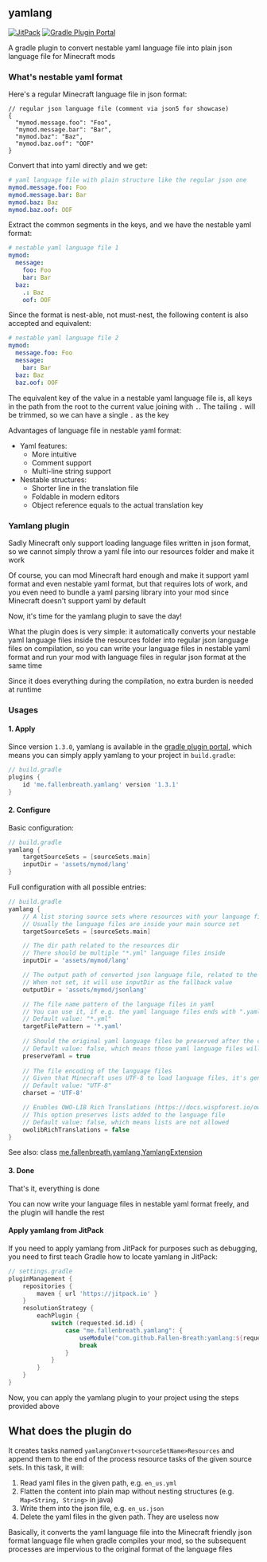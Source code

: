 ## yamlang

[![JitPack](https://jitpack.io/v/Fallen-Breath/yamlang.svg)](https://jitpack.io/#Fallen-Breath/yamlang)
[![Gradle Plugin Portal](https://img.shields.io/gradle-plugin-portal/v/me.fallenbreath.yamlang)](https://plugins.gradle.org/plugin/me.fallenbreath.yamlang)

A gradle plugin to convert nestable yaml language file into plain json language file for Minecraft mods

### What's nestable yaml format

Here's a regular Minecraft language file in json format:

```json5
// regular json language file (comment via json5 for showcase)
{
  "mymod.message.foo": "Foo",
  "mymod.message.bar": "Bar",
  "mymod.baz": "Baz",
  "mymod.baz.oof": "OOF"
}
```

Convert that into yaml directly and we get:

```yaml
# yaml language file with plain structure like the regular json one
mymod.message.foo: Foo
mymod.message.bar: Bar
mymod.baz: Baz
mymod.baz.oof: OOF
```

Extract the common segments in the keys, and we have the nestable yaml format:

```yaml
# nestable yaml language file 1
mymod:
  message:
    foo: Foo
    bar: Bar
  baz: 
    .: Baz
    oof: OOF
```

Since the format is nest-able, not must-nest, the following content is also accepted and equivalent:

```yaml
# nestable yaml language file 2
mymod:
  message.foo: Foo
  message:
    bar: Bar
  baz: Baz
  baz.oof: OOF
```

The equivalent key of the value in a nestable yaml language file is, all keys in the path from the root to the current value joining with `.`.
The tailing `.` will be trimmed, so we can have a single `.` as the key

Advantages of language file in nestable yaml format:

- Yaml features:
  - More intuitive
  - Comment support
  - Multi-line string support
- Nestable structures:
  - Shorter line in the translation file
  - Foldable in modern editors
  - Object reference equals to the actual translation key

### Yamlang plugin

Sadly Minecraft only support loading language files written in json format, so we cannot simply throw a yaml file into our resources folder and make it work

Of course, you can mod Minecraft hard enough and make it support yaml format and even nestable yaml format, but that requires lots of work,
and you even need to bundle a yaml parsing library into your mod since Minecraft doesn't support yaml by default

Now, it's time for the yamlang plugin to save the day!

What the plugin does is very simple: it automatically converts your nestable yaml language files inside the resources folder into regular json language files on compilation,
so you can write your language files in nestable yaml format and run your mod with language files in regular json format at the same time

Since it does everything during the compilation, no extra burden is needed at runtime

### Usages

#### 1. Apply

Since version `1.3.0`, yamlang is available in the [gradle plugin portal](https://plugins.gradle.org/plugin/me.fallenbreath.yamlang), which means you can simply apply yamlang to your project in `build.gradle`:

```groovy
// build.gradle
plugins {
    id 'me.fallenbreath.yamlang' version '1.3.1'
}
```

#### 2. Configure

Basic configuration:

```groovy
// build.gradle
yamlang {
    targetSourceSets = [sourceSets.main]
    inputDir = 'assets/mymod/lang'
}
```

Full configuration with all possible entries:

```groovy
// build.gradle
yamlang {
    // A list storing source sets where resources with your language files are
    // Usually the language files are inside your main source set
    targetSourceSets = [sourceSets.main]

    // The dir path related to the resources dir
    // There should be multiple "*.yml" language files inside
    inputDir = 'assets/mymod/lang'

    // The output path of converted json language file, related to the resources dir
    // When not set, it will use inputDir as the fallback value
    outputDir = 'assets/mymod/jsonlang'

    // The file name pattern of the language files in yaml
    // You can use it, if e.g. the yaml language files ends with ".yaml" instead of ".yml", 
    // Default value: "*.yml"
    targetFilePattern = '*.yaml'
    
    // Should the original yaml language files be preserved after the conversion
    // Default value: false, which means those yaml language files will be deleted after the conversion
    preserveYaml = true
  
    // The file encoding of the language files
    // Given that Minecraft uses UTF-8 to load language files, it's generally advised to just keep the default value
    // Default value: "UTF-8"
    charset = 'UTF-8'

    // Enables OWO-LIB Rich Translations (https://docs.wispforest.io/owo/rich-translations) in the yaml translation files
    // This option preserves lists added to the language file
    // Default value: false, which means lists are not allowed
    owolibRichTranslations = false
}
```

See also: class [me.fallenbreath.yamlang.YamlangExtension](src/main/java/me/fallenbreath/yamlang/YamlangExtension.java)

#### 3. Done

That's it, everything is done

You can now write your language files in nestable yaml format freely, and the plugin will handle the rest

#### Apply yamlang from JitPack

If you need to apply yamlang from JitPack for purposes such as debugging, you need to first teach Gradle how to locate yamlang in JitPack:

```groovy
// settings.gradle
pluginManagement {
    repositories {
        maven { url 'https://jitpack.io' }
    }
    resolutionStrategy {
        eachPlugin {
            switch (requested.id.id) {
                case "me.fallenbreath.yamlang": {
                    useModule("com.github.Fallen-Breath:yamlang:${requested.version}")
                    break
                }
            }
        }
    }
}
```

Now, you can apply the yamlang plugin to your project using the steps provided above

## What does the plugin do

It creates tasks named `yamlangConvert<sourceSetName>Resources` and append them to the end of the process resource tasks of the given source sets. In this task, it will:

1. Read yaml files in the given path, e.g. `en_us.yml`
2. Flatten the content into plain map without nesting structures (e.g. `Map<String, String>` in java)
3. Write them into the json file, e.g. `en_us.json`
4. Delete the yaml files in the given path. They are useless now

Basically, it converts the yaml language file into the Minecraft friendly json format language file when gradle compiles your mod,
so the subsequent processes are impervious to the original format of the language files
